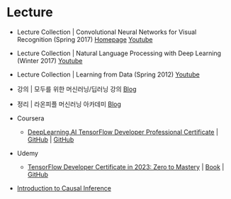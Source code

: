 # Lecture

* Lecture Collection | Convolutional Neural Networks for Visual Recognition (Spring 2017)
[Homepage](http://cs231n.stanford.edu/index.html)
[Youtube](https://www.youtube.com/playlist?list=PL3FW7Lu3i5JvHM8ljYj-zLfQRF3EO8sYv)

* Lecture Collection | Natural Language Processing with Deep Learning (Winter 2017)
[Youtube](https://www.youtube.com/playlist?list=PL3FW7Lu3i5Jsnh1rnUwq_TcylNr7EkRe6)

* Lecture Collection | Learning from Data (Spring 2012)
[Youtube](https://www.youtube.com/playlist?list=PLD63A284B7615313A)

* 강의 | 모두를 위한 머신러닝/딥러닝 강의
[Blog](http://hunkim.github.io/ml/)

* 정리 | 라온피플 머신러닝 아카데미
[Blog](https://blog.naver.com/laonple/220463627091)

* Coursera
  * [DeepLearning.AI TensorFlow Developer Professional Certificate](https://www.coursera.org/professional-certificates/tensorflow-in-practice) | [GitHub](https://github.com/https-deeplearning-ai/tensorflow-1-public) | [GitHub](https://github.com/lmoroney/dlaicourse) 

* Udemy
  * [TensorFlow Developer Certificate in 2023: Zero to Mastery](https://www.udemy.com/course/tensorflow-developer-certificate-machine-learning-zero-to-mastery/) | [Book](https://dev.mrdbourke.com/tensorflow-deep-learning/) | [GitHub](https://github.com/mrdbourke/tensorflow-deep-learning)

* [Introduction to Causal Inference](https://www.bradyneal.com/causal-inference-course)
